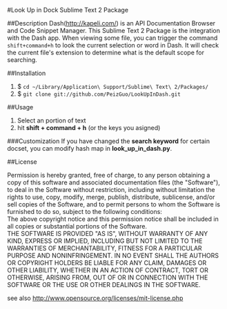 #Look Up in Dock Sublime Text 2 Package

##Description
Dash(http://kapeli.com/) is an API Documentation Browser and Code Snippet Manager. This Sublime Text 2 Package is the integration with the Dash app.
When viewing some file, you can trigger the command `shift+command+h` to look the current selection or word in Dash.
It will check the current file's extension to determine what is the default scope for searching.

##Installation

1. $ `cd ~/Library/Application\ Support/Sublime\ Text\ 2/Packages/`
2. $ `git clone git://github.com/PeizGuo/LookUpInDash.git`

##Usage  

1. Select an portion of text
2. hit **shift + command + h** (or the keys you asigned)

###Customization
If you have changed the **search keyword** for certain docset, you can modify hash map in **look_up_in_dash.py**.

##License  

Permission is hereby granted, free of charge, to any person obtaining a copy of this software and associated documentation files (the "Software"), to deal in the Software  without restriction, including without limitation the rights to use, copy, modify, merge, publish, distribute, sublicense, and/or sell copies of the Software, and to  permit persons to whom the Software is furnished to do so, subject to the following conditions:  
The above copyright notice and this permission notice shall be included in all copies or substantial portions of the Software.  
THE SOFTWARE IS PROVIDED "AS IS", WITHOUT WARRANTY OF ANY KIND, EXPRESS OR IMPLIED, INCLUDING BUT NOT LIMITED TO THE WARRANTIES OF MERCHANTABILITY, FITNESS FOR A  PARTICULAR PURPOSE AND NONINFRINGEMENT. IN NO EVENT SHALL THE AUTHORS OR COPYRIGHT HOLDERS BE LIABLE FOR ANY CLAIM, DAMAGES OR OTHER LIABILITY, WHETHER IN AN ACTION OF  CONTRACT, TORT OR OTHERWISE, ARISING FROM, OUT OF OR IN CONNECTION WITH THE SOFTWARE OR THE USE OR OTHER DEALINGS IN THE SOFTWARE.  

see also http://www.opensource.org/licenses/mit-license.php